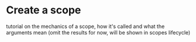 # Create a scope

tutorial on the mechanics of a scope, how it's called and what the arguments mean (omit the results for now, will be shown in scopes lifecycle)
